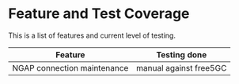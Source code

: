 # Feature and Test Coverage

This is a list of features and current level of testing.

| Feature                     | Testing done           |
| --------------------------- | ---------------------- |
| NGAP connection maintenance | manual against free5GC |